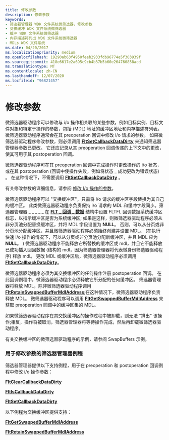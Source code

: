 ```yaml
---
title: 修改参数
description: 修改参数
keywords:
- 筛选器管理器 WDK 文件系统微筛选器，修改参数
- 交换缓冲 WDK 文件系统微筛选器
- 缓冲 WDK 文件系统微筛选器
- 内存描述符列出 WDK 文件系统微筛选器
- MDLs WDK 文件系统
ms.date: 04/20/2017
ms.localizationpriority: medium
ms.openlocfilehash: 19290ab63f4950feeb2933fdb96774e5f303939f
ms.sourcegitcommit: 418e6617e2a695c9cb4b37b5b60e264760858acd
ms.translationtype: MT
ms.contentlocale: zh-CN
ms.lasthandoff: 12/07/2020
ms.locfileid: "96821457"
---
```

# <a name="modifying-parameters"></a>修改参数


微筛选器驱动程序可以修改与 i/o 操作相关联的某些参数，例如目标实例、目标文件对象和特定于操作的参数，包括 (MDL) 地址的缓冲区地址和内存描述符列表。 微筛选器驱动程序通常会在其 preoperation 回调中修改 i/o 请求的参数。 如果微筛选器驱动程序修改参数，则必须调用 [**FltSetCallbackDataDirty**](/windows-hardware/drivers/ddi/fltkernel/nf-fltkernel-fltsetcallbackdatadirty) 来通知筛选器管理器参数已更改。 它还应记录从其 preoperation 回调传递的上下文中的更改，使其可用于其 postoperation 回调。

微筛选器驱动程序可在其 preoperation 回调中完成操作时更改操作的 i/o 状态，或在其 postoperation (回调中使操作失败，例如将状态 \_ 成功更改为错误状态) 。 在这种情况下，不需要调用 [**FltSetCallbackDataDirty**](/windows-hardware/drivers/ddi/fltkernel/nf-fltkernel-fltsetcallbackdatadirty) 。

有关修改参数的详细信息，请参阅 [修改 I/o 操作的参数](modifying-the-parameters-for-an-i-o-operation.md)。

微筛选器驱动程序可以 "交换缓冲区"，只需将 i/o 请求的缓冲区字段替换为其自己的缓冲区。 此类微筛选器驱动程序负责保持 i/o 请求的 MDL 和缓冲字段同步。筛选器管理器 \_ \_ \_ \_ \_ 在 [**FLT \_ 回调 \_ 数据**](/windows-hardware/drivers/ddi/fltkernel/ns-fltkernel-_flt_callback_data) 结构中设置 FLTFL 回调数据系统缓冲区标志，以指示缓冲区是否为系统缓冲区; 如果是这样，则微筛选器驱动程序必须从非分页池分配替换缓冲区，并将 MDL 字段设置为 **NULL**。 否则，可以从分页或非分页池分配缓冲区，并且微筛选器驱动程序必须始终创建并设置 MDL。  (在执行快速 i/o 操作的情况下，可以从分页或非分页池分配新缓冲区，并且 MDL 应为 **NULL**。 ) 微筛选器驱动程序不能释放它所替换的缓冲区或 mdl，并且它不能释放已成功插入回回数据 (结构的 mdl，因为筛选器管理器将代表微身份筛选器驱动程序) 释放 mdl。 更改 MDL 或缓冲区后，微筛选器驱动程序必须调用 [**FltSetCallbackDataDirty**](/windows-hardware/drivers/ddi/fltkernel/nf-fltkernel-fltsetcallbackdatadirty)。

微筛选器驱动程序必须为其交换缓冲区的任何操作注册 postoperation 回调。 在此回调例程中，微筛选器驱动程序必须释放它所分配的任何缓冲区。 筛选器管理器将释放 MDL，除非微筛选器驱动程序调用 [**FltRetainSwappedBufferMdlAddress**](/windows-hardware/drivers/ddi/fltkernel/nf-fltkernel-fltretainswappedbuffermdladdress);在这种情况下，微筛选器驱动程序负责释放 MDL。 微筛选器驱动程序可以调用 [**FltGetSwappedBufferMdlAddress**](/windows-hardware/drivers/ddi/fltkernel/nf-fltkernel-fltgetswappedbuffermdladdress) 来获取 preoperation 回调中的缓冲区集的 MDL。

如果微筛选器驱动程序在其交换缓冲区的操作过程中被卸载，则无法 "排出" 该操作;相反，操作将被取消，筛选器管理器将等待操作完成，然后再卸载微筛选器驱动程序。

有关交换缓冲区的微筛选器驱动程序的示例，请参阅 SwapBuffers 示例。

### <a name="span-idfilter_manager_routines_for_modifying_parametersspanspan-idfilter_manager_routines_for_modifying_parametersspanspan-idfilter_manager_routines_for_modifying_parametersspanfilter-manager-routines-for-modifying-parameters"></a><span id="Filter_Manager_Routines_for_Modifying_Parameters"></span><span id="filter_manager_routines_for_modifying_parameters"></span><span id="FILTER_MANAGER_ROUTINES_FOR_MODIFYING_PARAMETERS"></span>用于修改参数的筛选器管理器例程

筛选器管理器提供以下支持例程，用于在 preoperation 和 postoperation 回调例程中修改 i/o 操作参数：

[**FltClearCallbackDataDirty**](/windows-hardware/drivers/ddi/fltkernel/nf-fltkernel-fltclearcallbackdatadirty)

[**FltIsCallbackDataDirty**](/windows-hardware/drivers/ddi/fltkernel/nf-fltkernel-fltiscallbackdatadirty)

[**FltSetCallbackDataDirty**](/windows-hardware/drivers/ddi/fltkernel/nf-fltkernel-fltsetcallbackdatadirty)

以下例程为交换缓冲区提供支持：

[**FltGetSwappedBufferMdlAddress**](/windows-hardware/drivers/ddi/fltkernel/nf-fltkernel-fltgetswappedbuffermdladdress)

[**FltRetainSwappedBufferMdlAddress**](/windows-hardware/drivers/ddi/fltkernel/nf-fltkernel-fltretainswappedbuffermdladdress)

 

